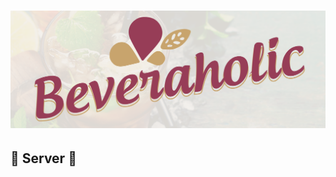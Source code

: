 # <div align="center">![Beveraholic](../client/src/images/logos/beveraholic_banner.png) </div>

## 💽 Server 💽
